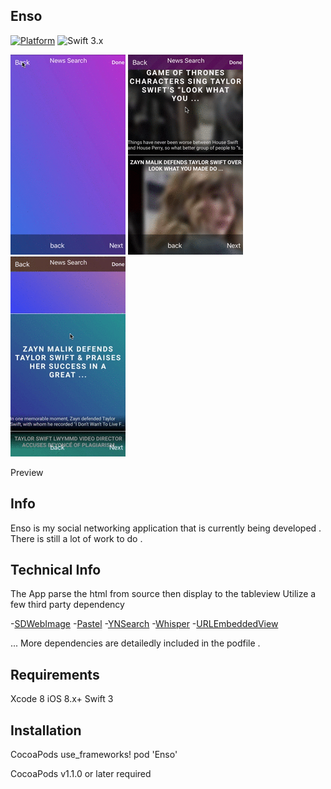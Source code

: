 ## Enso

[![Platform](http://img.shields.io/badge/platform-iOS-blue.svg?style=flat)]() ![Swift 3.x](https://img.shields.io/badge/Swift-3.0-orange.svg) 


![Search Preview](https://github.com/LeDucAnh/Enso/blob/master/EnsoSearhDemo.gif)
![Search Scroll Preview](https://github.com/LeDucAnh/Enso/blob/master/EnsoDemoScroll.gif)
![Search Detail Preview](https://github.com/LeDucAnh/Enso/blob/master/EnsoSearchDetail.gif)







Preview

## Info
Enso is my social networking application that is currently being developed . There is still a lot of work to do . 
## Technical Info
The App parse the html from source then display to the tableview 
Utilize a few third party dependency

-[SDWebImage](https://github.com/rs/SDWebImage)
-[Pastel](https://github.com/cruisediary/Pastel)
-[YNSearch](https://github.com/younatics/YNSearch)
-[Whisper](https://github.com/hyperoslo/Whisper)
-[URLEmbeddedView](https://github.com/marty-suzuki/URLEmbeddedView)

...
More dependencies are detailedly included in the podfile .  



## Requirements
Xcode 8
iOS 8.x+
Swift 3

## Installation
CocoaPods
use_frameworks! 
pod 'Enso'

CocoaPods v1.1.0 or later required
